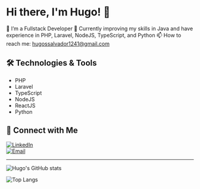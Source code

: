 # Hi there, I'm Hugo! 👋

🔭 I’m a Fullstack Developer 
🌱 Currently improving my skills in Java and have experience in PHP, Laravel, NodeJS, TypeScript, and Python
📫 How to reach me: hugossalvador1241@gmail.com

## 🛠️ Technologies & Tools
- PHP 
- Laravel
- TypeScript
- NodeJS
- ReactJS
- Python 


## 🔗 Connect with Me
[![LinkedIn](https://img.shields.io/badge/-LinkedIn-blue)](https://www.linkedin.com/in/hugo-salvador-17281a162/)  
[![Email](https://img.shields.io/badge/-Email-red)](mailto:hugossalvador1241@gmail.com)

---

![Hugo's GitHub stats](https://github-readme-stats.vercel.app/api?username=HugoSalvador&show_icons=true&theme=dracula)

![Top Langs](https://github-readme-stats.vercel.app/api/top-langs/?username=HugoSalvadorb&layout=compact&theme=dracula)
